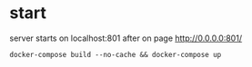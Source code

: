 # start
server starts on localhost:801 after on page
http://0.0.0.0:801/
```
docker-compose build --no-cache && docker-compose up
```